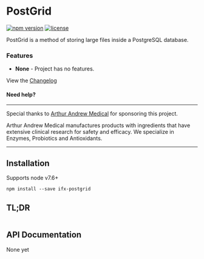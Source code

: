 # PostGrid

[![npm version](https://img.shields.io/npm/v/ifx-postgrid.svg)](https://www.npmjs.com/package/ifx-postgrid) [![license](https://img.shields.io/npm/l/ifx-postgrid.svg)](https://github.com/internalfx/ifx-postgrid/blob/master/LICENSE)

PostGrid is a method of storing large files inside a PostgreSQL database.

### Features

- **None** - Project has no features.

View the [Changelog](https://github.com/internalfx/regrid/blob/master/CHANGELOG.md)

#### Need help?

---

Special thanks to [Arthur Andrew Medical](http://www.arthurandrew.com/) for sponsoring this project.

Arthur Andrew Medical manufactures products with ingredients that have extensive clinical research for safety and efficacy. We specialize in Enzymes, Probiotics and Antioxidants.

---

## Installation

Supports node v7.6+

```
npm install --save ifx-postgrid
```

## TL;DR

```javascript
```

## API Documentation

None yet
